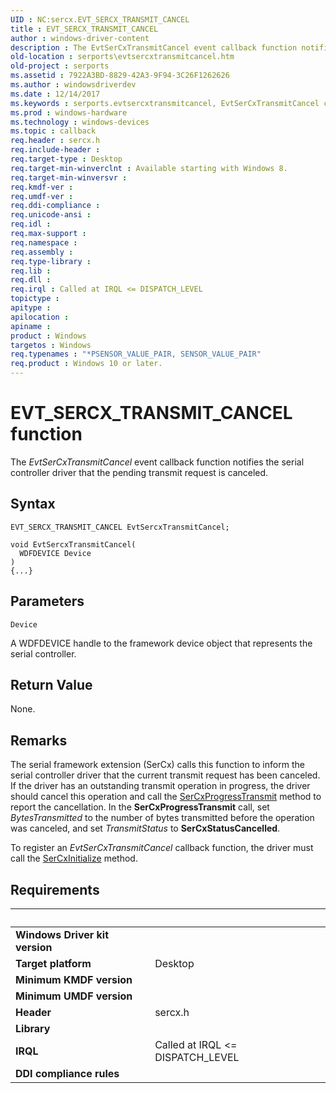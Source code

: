 ```yaml
---
UID : NC:sercx.EVT_SERCX_TRANSMIT_CANCEL
title : EVT_SERCX_TRANSMIT_CANCEL
author : windows-driver-content
description : The EvtSerCxTransmitCancel event callback function notifies the serial controller driver that the pending transmit request is canceled.
old-location : serports\evtsercxtransmitcancel.htm
old-project : serports
ms.assetid : 7922A3BD-8829-42A3-9F94-3C26F1262626
ms.author : windowsdriverdev
ms.date : 12/14/2017
ms.keywords : serports.evtsercxtransmitcancel, EvtSerCxTransmitCancel callback function [Serial Ports], EvtSerCxTransmitCancel, EVT_SERCX_TRANSMIT_CANCEL, EVT_SERCX_TRANSMIT_CANCEL, 1/EvtSerCxTransmitCancel
ms.prod : windows-hardware
ms.technology : windows-devices
ms.topic : callback
req.header : sercx.h
req.include-header : 
req.target-type : Desktop
req.target-min-winverclnt : Available starting with Windows 8.
req.target-min-winversvr : 
req.kmdf-ver : 
req.umdf-ver : 
req.ddi-compliance : 
req.unicode-ansi : 
req.idl : 
req.max-support : 
req.namespace : 
req.assembly : 
req.type-library : 
req.lib : 
req.dll : 
req.irql : Called at IRQL <= DISPATCH_LEVEL
topictype : 
apitype : 
apilocation : 
apiname : 
product : Windows
targetos : Windows
req.typenames : "*PSENSOR_VALUE_PAIR, SENSOR_VALUE_PAIR"
req.product : Windows 10 or later.
---
```



# EVT_SERCX_TRANSMIT_CANCEL function
The <i>EvtSerCxTransmitCancel</i> event callback function notifies the serial controller driver that the pending transmit request is canceled.

## Syntax

```
EVT_SERCX_TRANSMIT_CANCEL EvtSercxTransmitCancel;

void EvtSercxTransmitCancel(
  WDFDEVICE Device
)
{...}
```

## Parameters

`Device`

A WDFDEVICE handle to the framework device object that represents the serial controller.


## Return Value

None.

## Remarks

The serial framework extension (SerCx) calls this function to inform the serial controller driver that the current transmit request has been canceled.  If the driver has an outstanding transmit operation in progress, the driver should cancel this operation and call the <a href="..\sercx\nf-sercx-sercxprogresstransmit.md">SerCxProgressTransmit</a> method to report the cancellation. In the <b>SerCxProgressTransmit</b> call, set <i>BytesTransmitted</i> to the number of bytes transmitted before the operation was canceled, and set <i>TransmitStatus</i> to <b>SerCxStatusCancelled</b>.

To register an <i>EvtSerCxTransmitCancel</i> callback function, the driver must call the <a href="..\sercx\nf-sercx-sercxinitialize.md">SerCxInitialize</a> method.

## Requirements
| &nbsp; | &nbsp; |
| ---- |:---- |
| **Windows Driver kit version** |  |
| **Target platform** | Desktop |
| **Minimum KMDF version** |  |
| **Minimum UMDF version** |  |
| **Header** | sercx.h |
| **Library** |  |
| **IRQL** | Called at IRQL <= DISPATCH_LEVEL |
| **DDI compliance rules** |  |